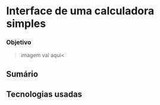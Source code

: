 # Interface de uma calculadora simples

### Objetivo
>imagem vai aqui<


## Sumário


## Tecnologias usadas
